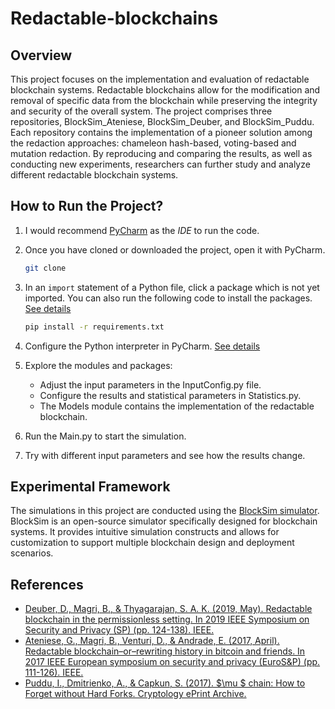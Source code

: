 # Redactable-blockchains

## Overview

This project focuses on the implementation and evaluation of redactable blockchain systems. Redactable blockchains allow for the modification and removal of specific data from the blockchain while preserving the integrity and security of the overall system. The project comprises three repositories, BlockSim_Ateniese, BlockSim_Deuber, and BlockSim_Puddu. Each repository contains the implementation of a pioneer solution among the redaction approaches:  chameleon hash-based, voting-based and mutation redaction. By reproducing and comparing the results, as well as conducting new experiments, researchers can further study and analyze different redactable blockchain systems.

## How to Run the Project?

1. I would recommend [PyCharm](https://www.jetbrains.com/pycharm/) as the *IDE* to run the code.
2. Once you have cloned or downloaded the project, open it with PyCharm.

   ```bash
   git clone
   ```

3. In an `import` statement of a Python file, click a package which is not yet imported. You can also run the following code to install the packages. [See details](https://www.jetbrains.com/help/pycharm/managing-dependencies.html#apply_dependencies)

   ```bash
   pip install -r requirements.txt
   ```

4. Configure the Python interpreter in PyCharm. [See details](https://www.jetbrains.com/help/pycharm/configuring-python-interpreter.html)
5. Explore the modules and packages:
   - Adjust the input parameters in the InputConfig.py file.
   - Configure the results and statistical parameters in Statistics.py.
   - The Models module contains the implementation of the redactable blockchain.
6. Run the Main.py to start the simulation.
7. Try with different input parameters and see how the results change.

## Experimental Framework

The simulations in this project are conducted using the [BlockSim simulator](https://github.com/maher243/BlockSim). BlockSim is an open-source simulator specifically designed for blockchain systems. It provides intuitive simulation constructs and allows for customization to support multiple blockchain design and deployment scenarios.

## References

- [Deuber, D., Magri, B., & Thyagarajan, S. A. K. (2019, May). Redactable blockchain in the permissionless setting. In 2019 IEEE Symposium on Security and Privacy (SP) (pp. 124-138). IEEE.](https://ieeexplore.ieee.org/abstract/document/8835372)
- [Ateniese, G., Magri, B., Venturi, D., & Andrade, E. (2017, April). Redactable blockchain–or–rewriting history in bitcoin and friends. In 2017 IEEE European symposium on security and privacy (EuroS&P) (pp. 111-126). IEEE.](https://ieeexplore.ieee.org/abstract/document/7961975/)
- [Puddu, I., Dmitrienko, A., & Capkun, S. (2017). $\mu $ chain: How to Forget without Hard Forks. Cryptology ePrint Archive.](https://eprint.iacr.org/2017/106)
